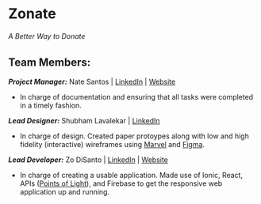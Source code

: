 # Zonate
###### A Better Way to Donate

## Team Members: 
**_Project Manager:_** Nate Santos | <a href="https://www.linkedin.com/in/nathanieljason-santos/">LinkedIn</a> | <a href="https://natesantos.super.site/">Website</a>
 - In charge of documentation and ensuring that all tasks were completed in a timely fashion.

**_Lead Designer:_** Shubham Lavalekar | <a href="https://www.linkedin.com/in/shubham-lavalekar/">LinkedIn</a>

 - In charge of design. Created paper protoypes along with low and high fidelity (interactive) wireframes using <a href="https://marvelapp.com/prototype/87d6900">Marvel</a> and <a href="https://www.figma.com/file/KOgfrSi4jSv6yN9kVWlsXu/%5BUI%5D-Zonate-App-Screens-v0?node-id=104%3A9&t=ZmY5yhGcgOKcp7XT-1">Figma</a>.

**_Lead Developer:_** Zo DiSanto | <a href="https://linkedin.com/in/zdisanto">LinkedIn</a>  | <a href="https://zdisanto.github.io/">Website</a>

 - In charge of creating a usable application. Made use of Ionic, React, APIs (<a href="https://github.com/pointsoflight">Points of Light</a>), and Firebase to get the responsive web application up and running. 
